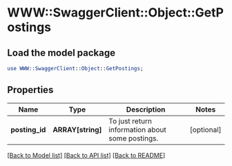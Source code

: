 # WWW::SwaggerClient::Object::GetPostings

## Load the model package
```perl
use WWW::SwaggerClient::Object::GetPostings;
```

## Properties
Name | Type | Description | Notes
------------ | ------------- | ------------- | -------------
**posting_id** | **ARRAY[string]** | To just return information about some postings.  | [optional] 

[[Back to Model list]](../README.md#documentation-for-models) [[Back to API list]](../README.md#documentation-for-api-endpoints) [[Back to README]](../README.md)


